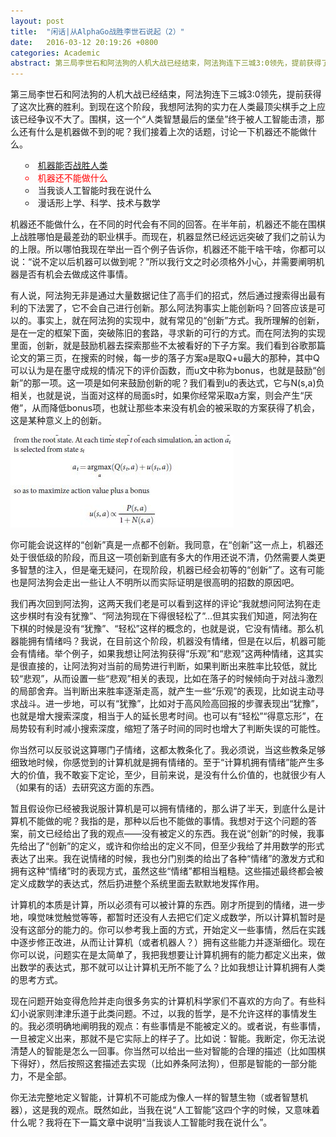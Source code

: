 ```yaml
---
layout: post
title:  "闲话|从AlphaGo战胜李世石说起（2）"
date:   2016-03-12 20:19:26 +0800
categories: Academic
abstract: 第三局李世石和阿法狗的人机大战已经结束，阿法狗连下三城3:0领先，提前获得了这次比赛的胜利。到现在这个阶段，我想阿法狗的实力在人类最顶尖棋手之上应该已经争议不大了。围棋，这一个“人类智慧最后的堡垒”终于被人工智能击溃，那么还有什么是机器做不到的呢？我们接着上次的话题，讨论一下机器还不能做什么。
---
```


<p style="text-align:left">
第三局李世石和阿法狗的人机大战已经结束，阿法狗连下三城3:0领先，提前获得了这次比赛的胜利。到现在这个阶段，我想阿法狗的实力在人类最顶尖棋手之上应该已经争议不大了。围棋，这一个“人类智慧最后的堡垒”终于被人工智能击溃，那么还有什么是机器做不到的呢？我们接着上次的话题，讨论一下机器还不能做什么。
</p>

<ul style="text-align:left;list-style:circle;list-style-position:inside">
	<li><a href="http://daib13.github.io/academic/2016/03/09/academic1.html">机器能否战胜人类</a></li>
	<li style="color:red">机器还不能做什么</li>
	<li>当我谈人工智能时我在说什么</li>
	<li>漫话形上学、科学、技术与数学</li>
</ul>


<p style="text-align:left">
机器还不能做什么，在不同的时代会有不同的回答。在半年前，机器还不能在围棋上战胜哪怕是最差劲的职业棋手。而现在，机器显然已经远远突破了我们之前认为的上限。所以哪怕我现在举出一百个例子告诉你，机器还不能干啥干啥，你都可以说：“说不定以后机器可以做到呢？”所以我行文之时必须格外小心，并需要阐明机器是否有机会去做成这件事情。
</p>

<p style="text-align:left">
有人说，阿法狗无非是通过大量数据记住了高手们的招式，然后通过搜索得出最有利的下法罢了，它不会自己进行创新。那么阿法狗事实上能创新吗？回答应该是可以的。事实上，就在阿法狗的实现中，就有常见的“创新”方式。我所理解的创新，是在一定的框架下面，突破陈旧的套路，寻求新的可行的方式。而在阿法狗的实现里面，创新，就是鼓励机器去探索那些不太被看好的下子方案。我们看到谷歌那篇论文的第三页，在搜索的时候，每一步的落子方案a是取Q+u最大的那种，其中Q可以认为是在墨守成规的情况下的评价函数，而u文中称为bonus，也就是鼓励“创新”的那一项。这一项是如何来鼓励创新的呢？我们看到u的表达式，它与N(s,a)负相关，也就是说，当面对这样的局面s时，如果你经常采取a方案，则会产生“厌倦”，从而降低bonus项，也就让那些本来没有机会的被采取的方案获得了机会，这是某种意义上的创新。
</p>

<img src="/images/posts/innovation.jpg"/>

<p style="text-align:left">
你可能会说这样的“创新”真是一点都不创新。我同意，在“创新”这一点上，机器还处于很低级的阶段，而且这一项创新到底有多大的作用还说不清，仍然需要人类更多智慧的注入，但是毫无疑问，在现阶段，机器已经会初等的“创新”了。这有可能也是阿法狗会走出一些让人不明所以而实际证明是很高明的招数的原因吧。
</p>

<p style="text-align:left">
我们再次回到阿法狗，这两天我们老是可以看到这样的评论“我就想问阿法狗在走这步棋时有没有犹豫”、“阿法狗现在下得很轻松了”…但其实我们知道，阿法狗在下棋的时候是没有“犹豫”、“轻松”这样的概念的，也就是说，它没有情绪。那么机器能拥有情绪吗？我说，在目前这个阶段，机器没有情绪，但是在以后，机器可能会有情绪。举个例子，如果我想让阿法狗获得“乐观”和“悲观”这两种情绪，这其实是很直接的，让阿法狗对当前的局势进行判断，如果判断出来胜率比较低，就比较“悲观”，从而设置一些“悲观”相关的表现，比如在落子的时候倾向于对战斗激烈的局部舍弃。当判断出来胜率逐渐走高，就产生一些“乐观”的表现，比如说主动寻求战斗。进一步地，可以有“犹豫”，比如对于高风险高回报的步骤表现出“犹豫”，也就是增大搜索深度，相当于人的延长思考时间。也可以有“轻松”“得意忘形”，在局势较有利时减小搜索深度，缩短了落子时间的同时也增大了判断失误的可能性。
</p>

<p style="text-align:left">
你当然可以反驳说这算哪门子情绪，这都太教条化了。我必须说，当这些教条足够细致地时候，你感觉到的计算机就是拥有情绪的。至于“计算机拥有情绪”能产生多大的价值，我不敢妄下定论，至少，目前来说，是没有什么价值的，也就很少有人（如果有的话）去研究这方面的东西。
</p>

<p style="text-align:left">
暂且假设你已经被我说服计算机是可以拥有情绪的，那么讲了半天，到底什么是计算机不能做的呢？我指的是，那种以后也不能做的事情。我想对于这个问题的答案，前文已经给出了我的观点——没有被定义的东西。我在说“创新”的时候，我事先给出了“创新”的定义，或许和你给出的定义不同，但至少我给了并用数学的形式表达了出来。我在说情绪的时候，我也分门别类的给出了各种“情绪”的激发方式和拥有这种“情绪”时的表现方式，虽然这些“情绪”都相当粗糙。这些描述最终都会被定义成数学的表达式，然后扔进整个系统里面去默默地发挥作用。
</p>

<p style="text-align:left">
计算机的本质是计算，所以必须有可以被计算的东西。刚才所提到的情绪，进一步地，嗅觉味觉触觉等等，都暂时还没有人去把它们定义成数学，所以计算机暂时是没有这部分的能力的。你可以参考我上面的方式，开始定义一些事情，然后在实践中逐步修正改进，从而让计算机（或者机器人？）拥有这些能力并逐渐细化。现在你可以说，问题实在是太简单了，我把我想要让计算机拥有的能力都定义出来，做出数学的表达式，那不就可以让计算机无所不能了么？比如我想让计算机拥有人类的思考方式。
</p>

<p style="text-align:left">
现在问题开始变得危险并走向很多务实的计算机科学家们不喜欢的方向了。有些科幻小说家则津津乐道于此类问题。不过，以我的哲学，是不允许这样的事情发生的。我必须明确地阐明我的观点：有些事情是不能被定义的。或者说，有些事情，一旦被定义出来，那就不是它实际上的样子了。比如说：智能。我断定，你无法说清楚人的智能是怎么一回事。你当然可以给出一些对智能的合理的描述（比如围棋下得好），然后按照这套描述去实现（比如养条阿法狗），但那是智能的一部分能力，不是全部。
</p>

<p style="text-align:left">
你无法完整地定义智能，计算机不可能成为像人一样的智慧生物（或者智慧机器），这是我的观点。既然如此，当我在说“人工智能”这四个字的时候，又意味着什么呢？我将在下一篇文章中说明“当我谈人工智能时我在说什么”。
</p>
